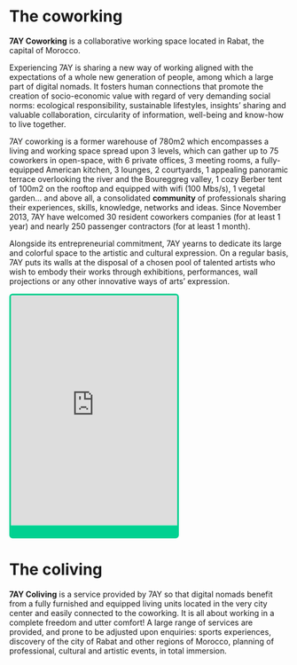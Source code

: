 # The coworking

__7AY Coworking__ is a collaborative working space located in Rabat, the capital of Morocco. 

Experiencing 7AY is sharing a new way of working aligned with the expectations of a whole new generation of people, among which a large part of digital nomads. It fosters human connections that promote the creation of socio-economic value with regard of very demanding social norms: ecological responsibility, sustainable lifestyles, insights’ sharing and valuable collaboration, circularity of information, well-being and know-how to live together.

7AY coworking is a former warehouse of 780m2 which encompasses a living and working space spread upon 3 levels, which can gather up to 75 coworkers in open-space, with 6 private offices, 3 meeting rooms, a fully-equipped American kitchen, 3 lounges, 2 courtyards, 1 appealing panoramic terrace overlooking the river and the Boureggreg valley, 1 cozy Berber tent of 100m2 on the rooftop and equipped with wifi (100 Mbs/s), 1 vegetal garden... and above all, a consolidated __community__ of professionals sharing their experiences, skills, knowledge, networks and ideas.
Since November 2013, 7AY have welcomed 30 resident coworkers companies (for at least 1 year) and nearly 250 passenger contractors (for at least 1 month).

Alongside its entrepreneurial commitment, 7AY yearns to dedicate its large and colorful space to the artistic and cultural expression. On a regular basis, 7AY puts its walls at the disposal of a chosen pool of talented artists who wish to embody their works through exhibitions, performances, wall projections or any other innovative ways of arts’ expression.

<iframe style="overflow-y:auto; overflow-x:hidden;  border-radius:6px; -webkit-border-radius:6px; -moz-border-radius:6px; border:3px solid #00d191; background:  url(https://coworker.imgix.net/add-images/cw_img2018.png) center bottom 3px no-repeat,  -webkit-linear-gradient(bottom, #00d191 10px, #00d191 20px, #ffffff 21px, #ffffff 10rem, #ffffff 100%);background: url(https://coworker.imgix.net/add-images/cw_img2018.png) center bottom 3px no-repeat,   -moz-linear-gradient(bottom, #00d191 10px, #00d191 20px, #ffffff 21px, #ffffff 10rem, #ffffff 100%);background: url(https://coworker.imgix.net/add-images/cw_img2018.png) center bottom 3px no-repeat,  -o-linear-gradient(bottom, #00d191 10px, #00d191 20px, #ffffff 21px, #ffffff 10rem, #ffffff 100%);background: url(https://coworker.imgix.net/add-images/cw_img2018.png) center bottom 3px no-repeat,  -ms-linear-gradient(bottom, #00d191 10px, #00d191 20px, #ffffff 21px, #ffffff 10rem, #ffffff 100%);background: url(https://coworker.imgix.net/add-images/cw_img2018.png) center bottom 3px no-repeat,  linear-gradient(bottom, #00d191 10px, #00d191 20px, #ffffff 21px, #ffffff 10rem, #ffffff 100%); padding: 0 0 21px 0px;" src="https://www.coworker.com/widget-review/3/2525" id="widget01" frameborder="0" width="300" height="414"></iframe>

# The coliving

__7AY Coliving__ is a service provided by 7AY so that digital nomads benefit from a fully furnished and equipped living units located in the very city center and easily connected to the coworking. It is all about working in a complete freedom and utter comfort! 
A large range of services are provided, and prone to be adjusted upon enquiries: sports experiences, discovery of the city of Rabat and other regions of Morocco, planning of professional, cultural and artistic events, in total immersion.
